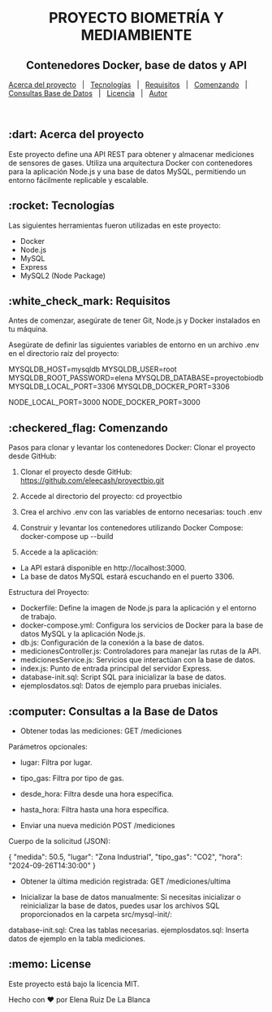 <div align="center" id="top"> <!-- <img src="./.github/app.gif" alt="Docker API Project" /> --> &#xa0; </div> <h1 align="center">PROYECTO BIOMETRÍA Y MEDIAMBIENTE </h1> <h2 align="center">Contenedores Docker, base de datos y API </h2></div> 
<a href="#dart-about">Acerca del proyecto</a> &#xa0; | &#xa0; <a href="#rocket-technologies">Tecnologías</a> &#xa0; | &#xa0; <a href="#white_check_mark-requirements">Requisitos</a> &#xa0; | &#xa0; <a href="#checkered_flag-starting">Comenzando</a> &#xa0; | &#xa0; <a href="#computer-database-queries">Consultas Base de Datos</a> &#xa0; | &#xa0; <a href="#memo-license">Licencia</a> &#xa0; | &#xa0; <a href="https://github.com/eleecash" target="_blank">Autor</a> </p> <br>

</div><h2>:dart: Acerca del proyecto</h2>
Este proyecto define una API REST para obtener y almacenar mediciones de sensores de gases. Utiliza una arquitectura Docker con contenedores para la aplicación Node.js y una base de datos MySQL, permitiendo un entorno fácilmente replicable y escalable.

</div><h2>:rocket: Tecnologías</h2>
Las siguientes herramientas fueron utilizadas en este proyecto:

- Docker
- Node.js
- MySQL
- Express
- MySQL2 (Node Package)

</div><h2>:white_check_mark: Requisitos</h2>
Antes de comenzar, asegúrate de tener Git, Node.js y Docker instalados en tu máquina.

Asegúrate de definir las siguientes variables de entorno en un archivo .env en el directorio raíz del proyecto:

MYSQLDB_HOST=mysqldb
MYSQLDB_USER=root
MYSQLDB_ROOT_PASSWORD=elena
MYSQLDB_DATABASE=proyectobiodb
MYSQLDB_LOCAL_PORT=3306
MYSQLDB_DOCKER_PORT=3306

NODE_LOCAL_PORT=3000
NODE_DOCKER_PORT=3000

</div><h2>:checkered_flag: Comenzando</h2>
Pasos para clonar y levantar los contenedores Docker:
Clonar el proyecto desde GitHub:

1. Clonar el proyecto desde GitHub:
 https://github.com/eleecash/proyectbio.git

2. Accede al directorio del proyecto:
cd proyectbio

3. Crea el archivo .env con las variables de entorno necesarias:
touch .env

4. Construir y levantar los contenedores utilizando Docker Compose:
docker-compose up --build

5. Accede a la aplicación:
- La API estará disponible en http://localhost:3000.
- La base de datos MySQL estará escuchando en el puerto 3306.

Estructura del Proyecto:
- Dockerfile: Define la imagen de Node.js para la aplicación y el entorno de trabajo.
- docker-compose.yml: Configura los servicios de Docker para la base de datos MySQL y la aplicación Node.js.
- db.js: Configuración de la conexión a la base de datos.
- medicionesController.js: Controladores para manejar las rutas de la API.
- medicionesService.js: Servicios que interactúan con la base de datos.
- index.js: Punto de entrada principal del servidor Express.
- database-init.sql: Script SQL para inicializar la base de datos.
- ejemplosdatos.sql: Datos de ejemplo para pruebas iniciales.

</div><h2>:computer: Consultas a la Base de Datos</h2>

- Obtener todas las mediciones:
GET /mediciones

Parámetros opcionales:

- lugar: Filtra por lugar.
- tipo_gas: Filtra por tipo de gas.
- desde_hora: Filtra desde una hora específica.
- hasta_hora: Filtra hasta una hora específica.

- Enviar una nueva medición 
POST /mediciones

Cuerpo de la solicitud (JSON):

{
  "medida": 50.5,
  "lugar": "Zona Industrial",
  "tipo_gas": "CO2",
  "hora": "2024-09-26T14:30:00"
}

- Obtener la última medición registrada:
GET /mediciones/ultima

- Inicializar la base de datos manualmente:
Si necesitas inicializar o reinicializar la base de datos, puedes usar los archivos SQL proporcionados en la carpeta src/mysql-init/:

database-init.sql: Crea las tablas necesarias.
ejemplosdatos.sql: Inserta datos de ejemplo en la tabla mediciones.

</div><h2>:memo: License</h2>

Este proyecto está bajo la licencia MIT.

Hecho con :heart: por Elena Ruiz De La Blanca









